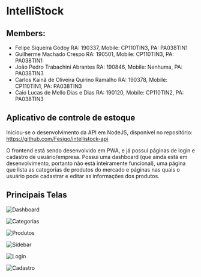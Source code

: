 # IntelliStock

## Members:
- Felipe Siqueira Godoy                       RA: 190337,      Mobile: CP110TIN3,	     PA: PA038TIN1
- Guilherme Machado Crespo                    RA: 190501,      Mobile: CP110TIN3,	     PA: PA038TIN1
- João Pedro Trabachini Abrantes              RA: 190846,      Mobile: Nenhuma,        PA: PA038TIN3
- Carlos Kainã de Oliveira Quirino Ramalho	  RA: 190378,		   Mobile: CP110TIN1,	     PA: PA038TIN3
- Caio Lucas de Mello Dias e Dias 		        RA: 190120,		   Mobile: CP110TIN2,	     PA: PA038TIN3

## Aplicativo de controle de estoque

Iniciou-se o desenvolvimento da API em NodeJS, disponível no repositório: https://github.com/Fesigo/intellistock-api

O frontend está sendo desenvolvido em PWA, e já possui páginas de login e cadastro de usuário/empresa. Possui uma dashboard (que ainda está em desenvolvimento, portanto não está inteiramente funcional), uma página que lista as categorias de produtos do mercado e páginas nas quais o usuário pode cadastrar e editar as informações dos produtos.

## Principais Telas

![Dashboard](/assets/imgs/dashboard.png)

![Categorias](/assets/imgs/categorias.png)

![Produtos](/assets/imgs/produtos.png)

![Sidebar](/assets/imgs/sidebar.png)

![Login](/assets/imgs/login.png)

![Cadastro](/assets/imgs/cadastro.png)